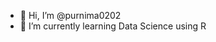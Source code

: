- 👋 Hi, I’m @purnima0202
- 🌱 I’m currently learning Data Science using R

<!---
purnima0202/purnima0202 is a ✨ special ✨ repository because its `README.md` (this file) appears on your GitHub profile.
You can click the Preview link to take a look at your changes.
--->
